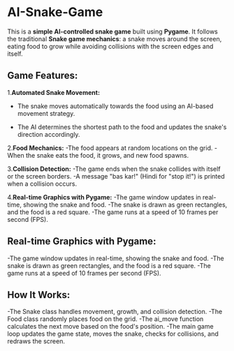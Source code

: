 # AI-Snake-Game
This is a **simple AI-controlled snake game** built using **Pygame**. It follows the traditional **Snake game mechanics**: a snake moves around the screen, eating food to grow while avoiding collisions with the screen edges and itself.

## Game Features:
1.**Automated Snake Movement:**

- The snake moves automatically towards the food using an AI-based movement strategy.
  
- The AI determines the shortest path to the food and updates the snake's direction accordingly.
  
2.**Food Mechanics:**
-The food appears at random locations on the grid.
-When the snake eats the food, it grows, and new food spawns.

3.**Collision Detection:**
-The game ends when the snake collides with itself or the screen borders.
-A message "bas kar!" (Hindi for "stop it!") is printed when a collision occurs.

4.**Real-time Graphics with Pygame:**
-The game window updates in real-time, showing the snake and food.
-The snake is drawn as green rectangles, and the food is a red square.
-The game runs at a speed of 10 frames per second (FPS).

## Real-time Graphics with Pygame:
-The game window updates in real-time, showing the snake and food.
-The snake is drawn as green rectangles, and the food is a red square.
-The game runs at a speed of 10 frames per second (FPS).

## How It Works:
-The Snake class handles movement, growth, and collision detection.
-The Food class randomly places food on the grid.
-The ai_move function calculates the next move based on the food's position.
-The main game loop updates the game state, moves the snake, checks for collisions, and redraws the screen.
